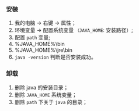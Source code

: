 ### 安装
1. 我的电脑 -> 右键 -> 属性；
2. 环境变量 -> 配置系统变量 `（JAVA_HOME`: 安装路径）;
3. 配置 `path` 变量;
  1. %JAVA_HOME%\bin
  2. %JAVA_HOME%\jre\bin
4. `java -version` 判断是否安装成功。

### 卸载
1. 删除 java 的安装目录；
2. 删除 `JAVA_HOME` 系统变量；
3. 删除 `path` 下关于 `java` 的目录；
